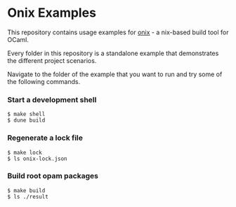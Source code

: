 # Onix Examples

This repository contains usage examples for [onix](https://github.com/rizo/onix) - a nix-based build tool for OCaml.

Every folder in this repository is a standalone example that demonstrates the different project scenarios.

Navigate to the folder of the example that you want to run and try some of the following commands.


### Start a development shell

```
$ make shell
$ dune build
```

### Regenerate a lock file

```
$ make lock
$ ls onix-lock.json
```

### Build root opam packages

```
$ make build
$ ls ./result
```
